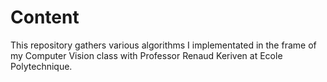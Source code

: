 # Content
This repository gathers various algorithms I implementated in the frame of my Computer Vision class with Professor Renaud Keriven at Ecole Polytechnique.
